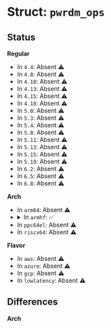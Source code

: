 # Struct: <code>pwrdm_ops</code>

## Status
<b>Regular</b>
<ul>
<li>
In <code>4.4</code>: Absent ⚠️
</li>
<li>
In <code>4.8</code>: Absent ⚠️
</li>
<li>
In <code>4.10</code>: Absent ⚠️
</li>
<li>
In <code>4.13</code>: Absent ⚠️
</li>
<li>
In <code>4.15</code>: Absent ⚠️
</li>
<li>
In <code>4.18</code>: Absent ⚠️
</li>
<li>
In <code>5.0</code>: Absent ⚠️
</li>
<li>
In <code>5.3</code>: Absent ⚠️
</li>
<li>
In <code>5.4</code>: Absent ⚠️
</li>
<li>
In <code>5.8</code>: Absent ⚠️
</li>
<li>
In <code>5.11</code>: Absent ⚠️
</li>
<li>
In <code>5.13</code>: Absent ⚠️
</li>
<li>
In <code>5.15</code>: Absent ⚠️
</li>
<li>
In <code>5.19</code>: Absent ⚠️
</li>
<li>
In <code>6.2</code>: Absent ⚠️
</li>
<li>
In <code>6.5</code>: Absent ⚠️
</li>
<li>
In <code>6.8</code>: Absent ⚠️
</li>
</ul>
<b>Arch</b>
<ul>
<li>
In <code>arm64</code>: Absent ⚠️
</li>
<li>
<details>
<summary>In <code>armhf</code>: ✅</summary>

```c
struct pwrdm_ops {
    int (*pwrdm_set_next_pwrst)(struct powerdomain *, u8);
    int (*pwrdm_read_next_pwrst)(struct powerdomain *);
    int (*pwrdm_read_pwrst)(struct powerdomain *);
    int (*pwrdm_read_prev_pwrst)(struct powerdomain *);
    int (*pwrdm_set_logic_retst)(struct powerdomain *, u8);
    int (*pwrdm_set_mem_onst)(struct powerdomain *, u8, u8);
    int (*pwrdm_set_mem_retst)(struct powerdomain *, u8, u8);
    int (*pwrdm_read_logic_pwrst)(struct powerdomain *);
    int (*pwrdm_read_prev_logic_pwrst)(struct powerdomain *);
    int (*pwrdm_read_logic_retst)(struct powerdomain *);
    int (*pwrdm_read_mem_pwrst)(struct powerdomain *, u8);
    int (*pwrdm_read_prev_mem_pwrst)(struct powerdomain *, u8);
    int (*pwrdm_read_mem_retst)(struct powerdomain *, u8);
    int (*pwrdm_clear_all_prev_pwrst)(struct powerdomain *);
    int (*pwrdm_enable_hdwr_sar)(struct powerdomain *);
    int (*pwrdm_disable_hdwr_sar)(struct powerdomain *);
    int (*pwrdm_set_lowpwrstchange)(struct powerdomain *);
    int (*pwrdm_wait_transition)(struct powerdomain *);
    int (*pwrdm_has_voltdm)();
    void (*pwrdm_save_context)(struct powerdomain *);
    void (*pwrdm_restore_context)(struct powerdomain *);
};
```
</details>
</li>
<li>
In <code>ppc64el</code>: Absent ⚠️
</li>
<li>
In <code>riscv64</code>: Absent ⚠️
</li>
</ul>
<b>Flavor</b>
<ul>
<li>
In <code>aws</code>: Absent ⚠️
</li>
<li>
In <code>azure</code>: Absent ⚠️
</li>
<li>
In <code>gcp</code>: Absent ⚠️
</li>
<li>
In <code>lowlatency</code>: Absent ⚠️
</li>
</ul>

## Differences
<b>Arch</b>
<ul>
</ul>
